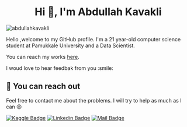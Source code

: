 



<h1 align="center">Hi 👋, I'm Abdullah Kavakli</h1>  

<p align="left"> <img src="https://komarev.com/ghpvc/?username=abdullahkavakli&label=Profile%20views&color=blue&style=flat" alt="abdullahkavakli" /> <a href='https://findmentor.network/peer/abdullahkavakli'> <a/></p>  

<p>Hello ,welcome to my GitHub profile. I'm a 21 year-old computer science student at Pamukkale University and a Data Scientist. </p>
 
<p>You can reach my works <a href = "abdullahkavakli.com">here</a>.</p>
<p>I woud love to hear feedbak from you :smile:</p>

## 🤗 You can reach out

Feel free to contact me about the problems. I will try to help as much as I can 😉

[![Kaggle Badge](https://img.shields.io/badge/Kaggle-035a7d?style=for-the-badge&logo=kaggle&logoColor=white)](https://www.kaggle.com/abdullahkavakli)
[![Linkedin Badge](https://img.shields.io/badge/linkedin-%230077B5.svg?&style=for-the-badge&logo=linkedin&logoColor=white)](https://www.linkedin.com/in/abdullahkavakli/)
[![Mail Badge](https://img.shields.io/badge/email-c14438?style=for-the-badge&logo=Gmail&logoColor=white&link=mailto:abdullahkavakli90@gmail.com)](mailto:abdullahkavakli90@gmail.com)



<!--
- 🔭 I’m currently working on ...
- 🌱 I’m currently learning ...
- 👯 I’m looking to collaborate on ...
- 🤔 I’m looking for help with ...
- 💬 Ask me about ...
- 📫 How to reach me: ...
- 😄 Pronouns: ...
- ⚡ Fun fact: ...
-->
